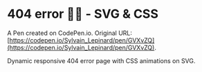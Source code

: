 # 404 error 🚗🏢 - SVG & CSS

A Pen created on CodePen.io. Original URL: [https://codepen.io/Sylvain_Lepinard/pen/GVXvZQ](https://codepen.io/Sylvain_Lepinard/pen/GVXvZQ).

Dynamic responsive 404 error page with CSS animations on SVG.